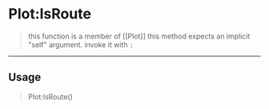 # Plot:IsRoute
> this function is a member of [[Plot]]
> this method expects an implicit "self" argument. invoke it with `:`
-----
## Usage
> Plot:IsRoute()
